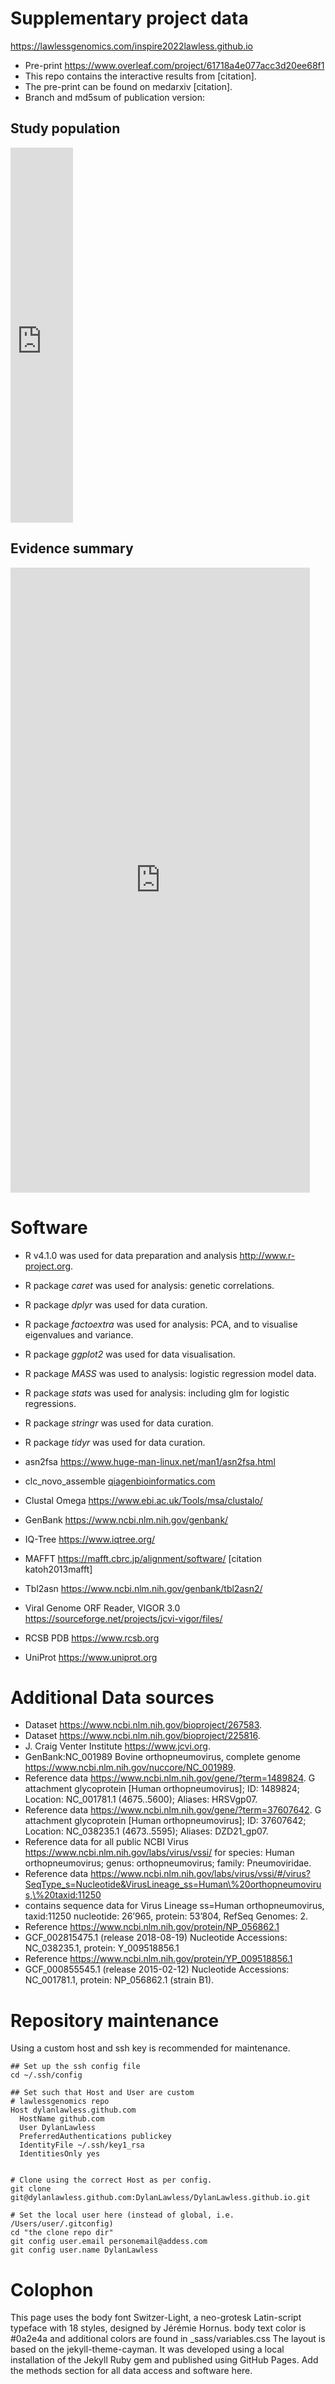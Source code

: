 # Supplementary project data
<https://lawlessgenomics.com/inspire2022lawless.github.io>

* Pre-print <https://www.overleaf.com/project/61718a4e077acc3d20ee68f1>
* This repo contains the interactive results from [citation].
* The pre-print can be found on medarxiv [citation].
* Branch and md5sum of publication version:

<!-- <div class="evidence-graph-container"> -->
<!--   <div class="evidence-graph left" margin-bottom="3vh"> -->

<!-- <iframe id="igraph" scrolling="yes" style="border:none;" seamless="seamless" src=" -->
<!-- 	https://lawlessgenomics.com/topic/gnomad_table.html -->
<!-- 	" -->
<!-- 	height="240" --> 
<!-- 	width="90%"></iframe> -->

<!-- <iframe id="igraph" scrolling="no" style="border:none;" seamless="seamless" src=" -->
<!-- 	https://lawlessgenomics.com/topic/gene_illustrate.html -->
<!-- 	" -->
<!-- 	height="1000" --> 
<!-- 	width="95%"></iframe> -->

<!-- <iframe id="igraph" scrolling="no" style="border:none;" seamless="seamless" allowFullScreen="true" src=" -->
<!-- https://www.ncbi.nlm.nih.gov/Structure/icn3d/full.html?mmdbid=2YKG&buidx=0&date=20220119&v=3.7.1&command=set background white; color domain -->
<!-- 	" -->
<!-- 	height="500" --> 
<!-- 	width="90%"></iframe> -->

<!--  </div> -->
<!-- </div> -->

## Study population
<!-- <div> -->
<iframe scrolling="no" seamless="seamless" src="
	https://lawlessgenomics.com/inspire2022lawless.github.io/pages/rsv_persist2022.html
	"
	style="border:none;" 
	height=600
	width="100"
	></iframe>
<!-- </div> -->

## Evidence summary
<iframe id="igraph" scrolling="no" style="border:none;" seamless="seamless" src="
	https://lawlessgenomics.com/inspire2022lawless.github.io/pages/gene_illustrate_rsv_detail.html
	"
	height="1000" 
	width="95%"></iframe>

# Software
- R v4.1.0 was used for data preparation and analysis <http://www.r-project.org>.
- R package *caret* was used for analysis: genetic correlations.
- R package *dplyr* was used for data curation.
- R package *factoextra* was used for analysis: PCA, and to visualise eigenvalues and variance.
- R package *ggplot2* was used for data visualisation.
- R package *MASS* was used to analysis: logistic regression model data.
- R package *stats* was used for analysis: including glm for logistic regressions. 
- R package *stringr* was used for data curation.
- R package *tidyr* was used for data curation.

- asn2fsa <https://www.huge-man-linux.net/man1/asn2fsa.html>
- clc\_novo\_assemble [qiagenbioinformatics.com](https://resources.qiagenbioinformatics.com/manuals/clcgenomicsworkbench/852/index.php?manual=De_novo_assembly.html)
- Clustal Omega <https://www.ebi.ac.uk/Tools/msa/clustalo/>
- GenBank <https://www.ncbi.nlm.nih.gov/genbank/>
- IQ-Tree <https://www.iqtree.org/>
- MAFFT <https://mafft.cbrc.jp/alignment/software/> [citation katoh2013mafft]
- Tbl2asn <https://www.ncbi.nlm.nih.gov/genbank/tbl2asn2/>
- Viral Genome ORF Reader, VIGOR 3.0 <https://sourceforge.net/projects/jcvi-vigor/files/>
- RCSB PDB	<https://www.rcsb.org>
- UniProt	<https://www.uniprot.org>

# Additional Data sources

- Dataset <https://www.ncbi.nlm.nih.gov/bioproject/267583>.
- Dataset <https://www.ncbi.nlm.nih.gov/bioproject/225816>.
- J. Craig Venter Institute <https://www.jcvi.org>.
- GenBank:NC\_001989 Bovine orthopneumovirus, complete genome <https://www.ncbi.nlm.nih.gov/nuccore/NC_001989>.
- Reference data <https://www.ncbi.nlm.nih.gov/gene/?term=1489824>.
G attachment glycoprotein [Human orthopneumovirus]; ID: 1489824; Location: NC\_001781.1 (4675..5600); Aliases: HRSVgp07.
- Reference data <https://www.ncbi.nlm.nih.gov/gene/?term=37607642>. G attachment glycoprotein [Human orthopneumovirus]; ID: 37607642; Location: NC\_038235.1 (4673..5595); Aliases: DZD21\_gp07.
- Reference data for all public NCBI Virus <https://www.ncbi.nlm.nih.gov/labs/virus/vssi/> for species: Human orthopneumovirus; genus: orthopneumovirus; family: Pneumoviridae.
- Reference data <https://www.ncbi.nlm.nih.gov/labs/virus/vssi/#/virus?SeqType_s=Nucleotide&VirusLineage_ss=Human\%20orthopneumovirus,\%20taxid:11250>
- contains sequence data for 
Virus Lineage ss=Human orthopneumovirus, taxid:11250
nucleotide: 26’965, 
protein: 53’804, 
RefSeq Genomes: 2.
- Reference <https://www.ncbi.nlm.nih.gov/protein/NP_056862.1>
- GCF\_002815475.1	(release 2018-08-19) Nucleotide Accessions: NC\_038235.1, protein: Y\_009518856.1
- Reference <https://www.ncbi.nlm.nih.gov/protein/YP_009518856.1>
- GCF\_000855545.1	(release 2015-02-12) Nucleotide Accessions: NC\_001781.1, protein: NP\_056862.1 (strain B1).

# Repository maintenance
Using a custom host and ssh key is recommended for maintenance.

```
## Set up the ssh config file
cd ~/.ssh/config

## Set such that Host and User are custom
# lawlessgenomics repo
Host dylanlawless.github.com
  HostName github.com
  User DylanLawless
  PreferredAuthentications publickey
  IdentityFile ~/.ssh/key1_rsa
  IdentitiesOnly yes


# Clone using the correct Host as per config.
git clone git@dylanlawless.github.com:DylanLawless/DylanLawless.github.io.git

# Set the local user here (instead of global, i.e. /Users/user/.gitconfig)
cd "the clone repo dir"
git config user.email personemail@addess.com
git config user.name DylanLawless
```

# Colophon
This page uses the body font Switzer-Light, a neo-grotesk Latin-script typeface with 18 styles, designed by Jérémie Hornus.
body text color is #0a2e4a and additional colors are found in \_sass/variables.css
The layout is based on the jekyll-theme-cayman.
It was developed using a local installation of the Jekyll Ruby gem and published using GitHub Pages.
Add the methods section for all data access and software here.

